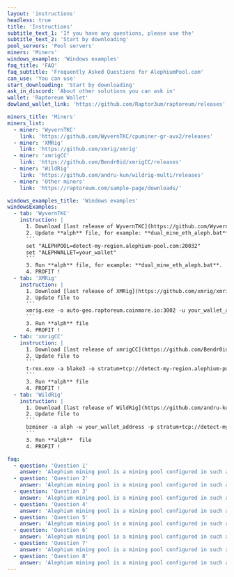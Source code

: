 ```yaml
---
layout: 'instructions'
headless: true
title: 'Instructions'
subtitle_text_1: 'If you have any questions, please use the'
subtitle_text_2: 'Start by downloading'
pool_servers: 'Pool servers'
miners: 'Miners'
windows_examples: 'Windows examples'
faq_title: 'FAQ'
faq_subtitle: 'Frequently Asked Questions for AlephiumPool.com'
can_use: 'You can use'
start_downloading: 'Start by downloading'
ask_in_discord: 'About other solutions you can ask in'
wallet: 'Raptoreum Wallet'
dowland_wallet_link: 'https://github.com/Raptor3um/raptoreum/releases'

miners_title: 'Miners'
miners_list:
  - miner: 'WyvernTKC'
    link: 'https://github.com/WyvernTKC/cpuminer-gr-avx2/releases'
  - miner: 'XMRig'
    link: 'https://github.com/xmrig/xmrig'
  - miner: 'xmrigCC'
    link: 'https://github.com/Bendr0id/xmrigCC/releases'
  - miner: 'WildRig'
    link: 'https://github.com/andru-kun/wildrig-multi/releases'
  - miner: 'Other miners'
    link: 'https://raptoreum.com/sample-page/downloads/'

windows_examples_title: 'Windows examples'
windowsExamples:
  - tab: 'WyvernTKC'
    instruction: |
      1. Download [last release of WyvernTKC](https://github.com/WyvernTKC/cpuminer-gr-avx2/releases) and unzip the files.
      2. Update **alph** file, for example: **dual_mine_eth_aleph.bat**
      ```
      set "ALEPHPOOL=detect-my-region.alephium-pool.com:20032"
      set "ALEPHWALLET=your_wallet"
      ```
      3. Run **alph** file, for example: **dual_mine_eth_aleph.bat**.
      4. PROFIT !
  - tab: 'XMRig'
    instruction: |
      1. Download [last release of XMRig](https://github.com/xmrig/xmrig/releases) and unzip the files.
      2. Update file to
      ```
      xmrig.exe -o auto-geo.raptoreum.coinmore.io:3002 -u your_wallet_address -p x
      ```
      3. Run **alph** file
      4. PROFIT !
  - tab: 'xmrigCC'
    instruction: |
      1. Download [last release of xmrigCC](https://github.com/Bendr0id/xmrigCC/releases) and unzip the files.
      2. Update file to
      ```
      t-rex.exe -a blake3 -o stratum+tcp://detect-my-region.alephium-pool.com:20032 -u your_wallet_address -p x -w rig0
      ```
      3. Run **alph** file
      4. PROFIT !
  - tab: 'WildRig'
    instruction: |
      1. Download [last release of WildRig](https://github.com/andru-kun/wildrig-multi/releases) and unzip the files.
      2. Update file to
      ```
      bzminer -a alph -w your_wallet_address -p stratum+tcp://detect-my-region.alephium-pool.com:20032
      ```
      3. Run **alph**  file
      4. PROFIT !

faq:
  - question: 'Question 1'
    answer: 'Alephium mining pool is a mining pool configured in such a way that each miner works independently of the others. The block reward goes to only the miner who found it, others do not get anything. Block search time depends on your hashrate and luck.'
  - question: 'Question 2'
    answer: 'Alephium mining pool is a mining pool configured in such a way that each miner works independently of the others. The block reward goes to only the miner who found it, others do not get anything. Block search time depends on your hashrate and luck.'
  - question: 'Question 3'
    answer: 'Alephium mining pool is a mining pool configured in such a way that each miner works independently of the others. The block reward goes to only the miner who found it, others do not get anything. Block search time depends on your hashrate and luck.'
  - question: 'Question 4'
    answer: 'Alephium mining pool is a mining pool configured in such a way that each miner works independently of the others. The block reward goes to only the miner who found it, others do not get anything. Block search time depends on your hashrate and luck.'
  - question: 'Question 5'
    answer: 'Alephium mining pool is a mining pool configured in such a way that each miner works independently of the others. The block reward goes to only the miner who found it, others do not get anything. Block search time depends on your hashrate and luck.'
  - question: 'Question 6'
    answer: 'Alephium mining pool is a mining pool configured in such a way that each miner works independently of the others. The block reward goes to only the miner who found it, others do not get anything. Block search time depends on your hashrate and luck.'
  - question: 'Question 7'
    answer: 'Alephium mining pool is a mining pool configured in such a way that each miner works independently of the others. The block reward goes to only the miner who found it, others do not get anything. Block search time depends on your hashrate and luck.'
  - question: 'Question 8'
    answer: 'Alephium mining pool is a mining pool configured in such a way that each miner works independently of the others. The block reward goes to only the miner who found it, others do not get anything. Block search time depends on your hashrate and luck.'
---
```

